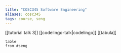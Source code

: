 ```yaml
---
title: "COSC345 Software Engineering"
aliases: cosc345
tags: course, seng
---
```


[[tutorial talk 3]]
[[codelingo-talk|codelingo]]
[[tabula]]

```dataview
table
from #seng 
```